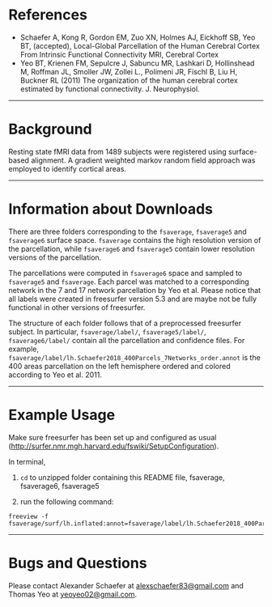 References
==========
+ Schaefer A, Kong R, Gordon EM, Zuo XN, Holmes AJ, Eickhoff SB, Yeo BT, (accepted), Local-Global Parcellation of the Human Cerebral Cortex From Intrinsic Functional Connectivity MRI, Cerebral Cortex
+ Yeo BT, Krienen FM, Sepulcre J, Sabuncu MR, Lashkari D, Hollinshead M, Roffman JL, Smoller JW, Zollei L., Polimeni JR, Fischl B, Liu H, Buckner RL (2011) The organization of the human cerebral cortex estimated by functional connectivity. J. Neurophysiol.

----

Background
==========
Resting state fMRI data from 1489 subjects were registered using surface-based alignment. A gradient weighted markov random field approach was employed to identify cortical areas.

----

Information about Downloads
===========================
There are three folders corresponding to the `fsaverage`, `fsaverage5` and `fsaverage6` surface space. `fsaverage` contains the high resolution version of the parcellation, while `fsaverage6` and `fsaverage5` contain lower resolution versions of the parcellation. 

The parcellations were computed in `fsaverage6` space and sampled to `fsaverage5` and `fsaverage`. Each parcel was matched to a corresponding network in the 7 and 17 network parcellation by Yeo et al. Please notice that all labels were created in freesurfer version 5.3 and are maybe not be fully functional in other versions of freesurfer.

The structure of each folder follows that of a preprocessed freesurfer subject. In particular, `fsaverage/label/`, `fsaverage5/label/`, `fsaverage6/label/` contain all the parcellation and confidence files. For example, `fsaverage/label/lh.Schaefer2018_400Parcels_7Networks_order.annot` is the 400 areas parcellation on the left hemisphere ordered and colored according to Yeo et al. 2011.

----

Example Usage
=============
Make sure freesurfer has been set up and configured as usual (http://surfer.nmr.mgh.harvard.edu/fswiki/SetupConfiguration).  

In terminal,  

1) `cd` to unzipped folder containing this README file, fsaverage, fsaverage6, fsaverage5  

2) run the following command:

```   
freeview -f fsaverage/surf/lh.inflated:annot=fsaverage/label/lh.Schaefer2018_400Parcels_17Networks_order.annot  
```

----

Bugs and Questions
==================
Please contact Alexander Schaefer at alexschaefer83@gmail.com and Thomas Yeo at yeoyeo02@gmail.com.
